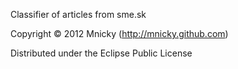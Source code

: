 Classifier of articles from sme.sk

Copyright © 2012 Mnicky (http://mnicky.github.com)

Distributed under the Eclipse Public License
